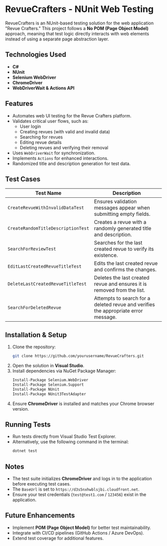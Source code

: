 # RevueCrafters - NUnit Web Testing

RevueCrafters is an NUnit-based testing solution for the web application "Revue Crafters." This project follows a **No POM (Page Object Model)** approach, meaning that test logic directly interacts with web elements instead of using a separate page abstraction layer.

## Technologies Used
- **C#**
- **NUnit**
- **Selenium WebDriver**
- **ChromeDriver**
- **WebDriverWait & Actions API**

## Features
- Automates web UI testing for the Revue Crafters platform.
- Validates critical user flows, such as:
  - User login
  - Creating revues (with valid and invalid data)
  - Searching for revues
  - Editing revue details
  - Deleting revues and verifying their removal
- Uses `WebDriverWait` for synchronization.
- Implements `Actions` for enhanced interactions.
- Randomized title and description generation for test data.

## Test Cases
| Test Name | Description |
|-----------|-------------|
| `CreateRevueWithInvalidDataTest` | Ensures validation messages appear when submitting empty fields. |
| `CreateRandomTitleDescriptionTest` | Creates a revue with a randomly generated title and description. |
| `SearchForReviewTest` | Searches for the last created revue to verify its existence. |
| `EditLastCreatedRevueTitleTest` | Edits the last created revue and confirms the changes. |
| `DeleteLastCreatedRevueTitleTest` | Deletes the last created revue and ensures it is removed from the list. |
| `SearchForDeletedRevue` | Attempts to search for a deleted revue and verifies the appropriate error message. |

## Installation & Setup
1. Clone the repository:
   ```sh
   git clone https://github.com/yourusername/RevueCrafters.git
   ```
2. Open the solution in **Visual Studio**.
3. Install dependencies via NuGet Package Manager:
   ```sh
   Install-Package Selenium.WebDriver
   Install-Package Selenium.Support
   Install-Package NUnit
   Install-Package NUnit3TestAdapter
   ```
4. Ensure **ChromeDriver** is installed and matches your Chrome browser version.

## Running Tests
- Run tests directly from Visual Studio Test Explorer.
- Alternatively, use the following command in the terminal:
  ```sh
  dotnet test
  ```

## Notes
- The test suite initializes **ChromeDriver** and logs in to the application before executing test cases.
- The `BaseUrl` is set to `https://d3s5nxhwblsjbi.cloudfront.net`.
- Ensure your test credentials (`test@test1.com` / `123456`) exist in the application.

## Future Enhancements
- Implement **POM (Page Object Model)** for better test maintainability.
- Integrate with CI/CD pipelines (GitHub Actions / Azure DevOps).
- Extend test coverage for additional features.
